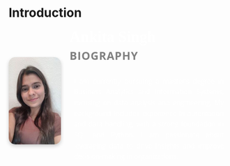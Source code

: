 # Introduction

<div style="display: flex; align-items: center;">
  <img src="Ankita-Singh-image.jpg" alt="Ankita Singh" style="width: 200px; height: 200px; border-radius: 15px; object-fit: cover; margin-right: 20px; box-shadow: 0 4px 8px rgba(0, 0, 0, 0.2);">
  <div>
    <h1 style="margin: 0; font-size: 2.5em; color: white; font-family: 'Satisfy', cursive;">Ankita Singh</h1>
    <h2 style="font-size: 1.8em; color: grey; font-family: 'Open Sans', sans-serif; margin-top: 5px; font-weight: 700; text-transform: uppercase; letter-spacing: 1px;">Biography</h2>
    <p style="font-size: 1.1em; color: white; font-family: 'Open Sans', sans-serif; line-height: 1.6; max-width: 600px; background-color: rgba(255, 255, 255, 0.1); padding: 10px; border-radius: 5px; text-align: justify;">
      I am currently pursuing a master’s degree in Business Analytics and Information Systems, focusing on data analysis and engineering. My background includes experience in automation and data handling, with a strong foundation in SQL and Python. I am passionate about leveraging data to drive insights and improve decision-making in organizations.
    </p>
  </div>
</div>
